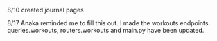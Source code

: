 8/10 created journal pages

8/17 Anaka reminded me to fill this out. I made the workouts endpoints. queries.workouts, routers.workouts and main.py have been updated.
